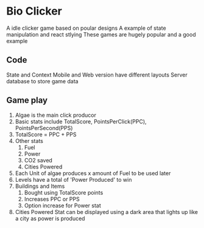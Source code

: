 # Bio Clicker

A idle clicker game based on poular designs
A example of state manipulation and react stlying
These games are hugely popular and a good example

## Code
State and Context
Mobile and Web version have different layouts
Server database to store game data

## Game play

1. Algae is the main click producor
2. Basic stats include TotalScore, PointsPerClick(PPC), PointsPerSecond(PPS)
3. TotalScore = PPC + PPS
4. Other stats
   1. Fuel
   2. Power
   3. CO2 saved
   4. Cities Powered
5. Each Unit of algae produces x amount of Fuel to be used later
6. Levels have a total of 'Power Produced' to win
7. Buildings and Items
   1. Bought using TotalScore points
   2. Increases PPC or PPS
   3. Option increase for Power stat
8. Cities Powered Stat can be displayed using a dark area that lights up like a city as power is produced